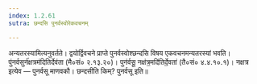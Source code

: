 ```yaml
---
index: 1.2.61
sutra: छन्दसि पुनर्वस्वोरेकवचनम्

---
```

अन्यतरस्यामित्यनुवर्तते। द्वयोर्द्विवचने प्राप्ते पुनर्वस्वोश्छन्दसि विषय एकवचनमन्यतरस्यां भवति। पु॑नर्वसुर्न॑क्षत्रम॑दितिर्देव॑ता (मै०सं० २.१३.२०)। पुन॑र्वसू॒ नक्ष॑त्र॒मदि॑तिर्दे॒वता॑ (तै०सं० ४.४.१०.१)। नक्षत्र इत्येव — पुनर्वसू माणवकौ। छन्दसीति किम्? पुनर्वसू इति॥